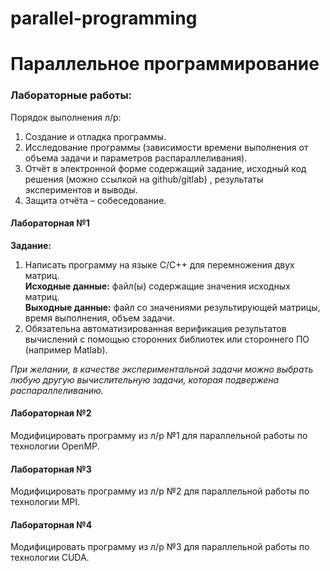 # parallel-programming
# Параллельное программирование 

### Лабораторные работы:
Порядок выполнения л/р:
1. Создание и отладка программы.
2. Исследование программы (зависимости времени выполнения от объема задачи и параметров распараллеливания).
3. Отчёт в электронной форме содержащий задание, исходный код решения (можно ссылкой на github/gitlab) , результаты экспериментов и выводы.
4. Защита отчёта – собеседование.


#### Лабораторная №1
**Задание:** 
1. Написать программу на языке C/C++ для перемножения двух матриц.  
   **Исходные данные:** файл(ы) содержащие значения исходных матриц.  
   **Выходные данные:** файл со значениями результирующей матрицы, время выполнения, объем задачи.
2. Обязательна автоматизированная верификация результатов вычислений с помощью сторонних библиотек или стороннего ПО (например Matlab).

*При желании, в качестве экспериментальной задачи можно выбрать любую другую вычислительную задачи, которая подвержена распараллеливанию.*

#### Лабораторная №2
 Модифицировать программу из л/р №1 для параллельной работы по технологии OpenMP.

#### Лабораторная №3
 Модифицировать программу из л/р №2 для параллельной работы по технологии MPI.

#### Лабораторная №4
 Модифицировать программу из л/р №3 для параллельной работы по технологии CUDA.
